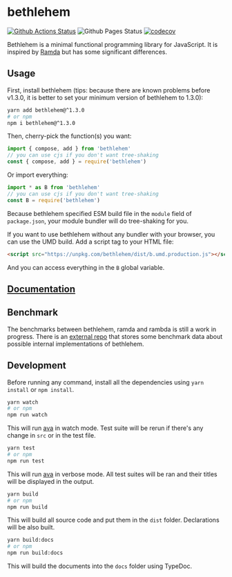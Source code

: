 # bethlehem

[![Github Actions Status](https://github.com/KsRyY/bethlehem/workflows/CI/badge.svg)](https://github.com/KsRyY/bethlehem/actions) ![Github Pages Status](https://github.com/KsRyY/bethlehem/workflows/Github%20Pages/badge.svg) [![codecov](https://codecov.io/gh/KsRyY/bethlehem/graph/badge.svg)](https://codecov.io/gh/KsRyY/bethlehem)

Bethlehem is a minimal functional programming library for JavaScript. It is inspired by [Ramda](https://github.com/ramda/ramda) but has some significant differences.

## Usage

First, install bethlehem (tips: because there are known problems before v1.3.0, it is better to set your minimum version of bethlehem to 1.3.0):

```bash
yarn add bethlehem@^1.3.0
# or npm
npm i bethlehem@^1.3.0
```

Then, cherry-pick the function(s) you want:

```js
import { compose, add } from 'bethlehem'
// you can use cjs if you don't want tree-shaking
const { compose, add } = require('bethlehem')
```

Or import everything:

```js
import * as B from 'bethlehem'
// you can use cjs if you don't want tree-shaking
const B = require('bethlehem')
```

Because bethlehem specified ESM build file in the `module` field of `package.json`, your module bundler will do tree-shaking for you.

If you want to use bethlehem without any bundler with your browser, you can use the UMD build. Add a script tag to your HTML file:

```html
<script src="https://unpkg.com/bethlehem/dist/b.umd.production.js"></script>
```

And you can access everything in the `B` global variable.

## [Documentation](https://ksryy.github.io/bethlehem)

## Benchmark

The benchmarks between bethlehem, ramda and rambda is still a work in progress. There is an [external repo](https://github.com/KsRyY/bethlehem-impl-bench) that stores some benchmark data about possible internal implementations of bethlehem.

## Development

Before running any command, install all the dependencies using `yarn install` or `npm install`.

```bash
yarn watch
# or npm
npm run watch
```

This will run [ava](http://ava.li) in watch mode. Test suite will be rerun if there's any change in `src` or in the test file.

```bash
yarn test
# or npm
npm run test
```

This will run [ava](http://ava.li) in verbose mode. All test suites will be ran and their titles will be displayed in the output.

```bash
yarn build
# or npm
npm run build
```

This will build all source code and put them in the `dist` folder. Declarations will be also built.

```bash
yarn build:docs
# or npm
npm run build:docs
```

This will build the documents into the `docs` folder using TypeDoc.
